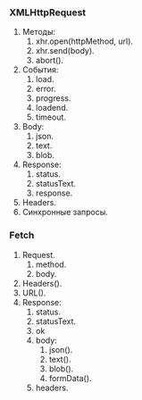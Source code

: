 ### XMLHttpRequest

1. Методы:
	 1. xhr.open(httpMethod, url).
	 2. xhr.send(body).
	 3. abort().
2. События:
	1. load.
	2. error.
	3. progress.
	4. loadend.
	5. timeout.
3. Body:
	1. json.
	2. text.
	3. blob.
4. Response:
	1. status.
	2. statusText.
	3. response.
5. Headers.
6. Синхронные запросы.

### Fetch

1. Request.
	1. method.
	2. body.
2. Headers().
3. URL().
2. Response:
	1. status.
	2. statusText.
	3. ok
	4. body:
		1. json().
		2. text().
		3. blob().
		4. formData().
	5. headers.
